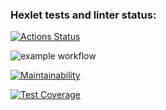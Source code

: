 ### Hexlet tests and linter status:
[![Actions Status](https://github.com/Zubkov99/frontend-project-lvl2/workflows/hexlet-check/badge.svg)](https://github.com/Zubkov99/frontend-project-lvl2/actions)

![example workflow](https://github.com/Zubkov99/frontend-project-lvl2/actions/workflows/nodejs.yml/badge.svg)

[![Maintainability](https://api.codeclimate.com/v1/badges/19679ee975522982034a/maintainability)](https://codeclimate.com/github/Zubkov99/frontend-project-lvl2/maintainability)

[![Test Coverage](https://api.codeclimate.com/v1/badges/19679ee975522982034a/test_coverage)](https://codeclimate.com/github/Zubkov99/frontend-project-lvl2/test_coverage)

